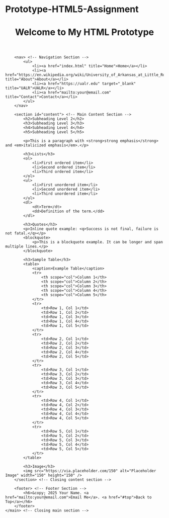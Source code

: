 # Prototype-HTML5-Assignment<!DOCTYPE html>
<html lang="en">
<head>
    <meta charset="utf-8" /> <!-- Specifies the character encoding -->
    <meta name="viewport" content="width=device-width, initial-scale=1.0" /> <!-- Ensures responsiveness -->
    <meta name="description" content="HTML Prototype Document" /> <!-- Provides a description of the page -->
    <meta name="author" content="Your Name" /> <!-- Specifies the author of the document -->
    <title>HTML Prototype</title> <!-- Defines the title of the document -->
</head>
<body>
    <main> <!-- Surrounds all elements within the body -->
        <header> <!-- Surrounds <h1> text -->
            <h1>Welcome to My HTML Prototype</h1>
        </header>
        
        <nav> <!-- Navigation Section -->
            <ul>
                <li><a href="index.html" title="Home">Home</a></li>
                <li><a href="https://en.wikipedia.org/wiki/University_of_Arkansas_at_Little_Rock" title="About">About</a></li>
                <li><a href="https://ualr.edu" target="_blank" title="UALR">UALR</a></li>
                <li><a href="mailto:your@email.com" title="Contact">Contact</a></li>
            </ul>
        </nav>
        
        <section id="content"> <!-- Main Content Section -->
            <h2>Subheading Level 2</h2>
            <h3>Subheading Level 3</h3>
            <h4>Subheading Level 4</h4>
            <h5>Subheading Level 5</h5>
            
            <p>This is a paragraph with <strong>strong emphasis</strong> and <em>italicized emphasis</em>.</p>
            
            <h3>Lists</h3>
            <ol>
                <li>First ordered item</li>
                <li>Second ordered item</li>
                <li>Third ordered item</li>
            </ol>
            <ul>
                <li>First unordered item</li>
                <li>Second unordered item</li>
                <li>Third unordered item</li>
            </ul>
            <dl>
                <dt>Term</dt>
                <dd>Definition of the term.</dd>
            </dl>
            
            <h3>Quotes</h3>
            <p>Inline quote example: <q>Success is not final, failure is not fatal.</q></p>
            <blockquote>
                <p>This is a blockquote example. It can be longer and span multiple lines.</p>
            </blockquote>
            
            <h3>Sample Table</h3>
            <table>
                <caption>Example Table</caption>
                <tr>
                    <th scope="col">Column 1</th>
                    <th scope="col">Column 2</th>
                    <th scope="col">Column 3</th>
                    <th scope="col">Column 4</th>
                    <th scope="col">Column 5</th>
                </tr>
                <tr>
                    <td>Row 1, Col 1</td>
                    <td>Row 1, Col 2</td>
                    <td>Row 1, Col 3</td>
                    <td>Row 1, Col 4</td>
                    <td>Row 1, Col 5</td>
                </tr>
                <tr>
                    <td>Row 2, Col 1</td>
                    <td>Row 2, Col 2</td>
                    <td>Row 2, Col 3</td>
                    <td>Row 2, Col 4</td>
                    <td>Row 2, Col 5</td>
                </tr>
                <tr>
                    <td>Row 3, Col 1</td>
                    <td>Row 3, Col 2</td>
                    <td>Row 3, Col 3</td>
                    <td>Row 3, Col 4</td>
                    <td>Row 3, Col 5</td>
                </tr>
                <tr>
                    <td>Row 4, Col 1</td>
                    <td>Row 4, Col 2</td>
                    <td>Row 4, Col 3</td>
                    <td>Row 4, Col 4</td>
                    <td>Row 4, Col 5</td>
                </tr>
                <tr>
                    <td>Row 5, Col 1</td>
                    <td>Row 5, Col 2</td>
                    <td>Row 5, Col 3</td>
                    <td>Row 5, Col 4</td>
                    <td>Row 5, Col 5</td>
                </tr>
            </table>
            
            <h3>Image</h3>
            <img src="https://via.placeholder.com/150" alt="Placeholder Image" width="150" height="150" />
        </section> <!-- Closing content section -->
        
        <footer> <!-- Footer Section -->
            <h6>&copy; 2025 Your Name. <a href="mailto:your@email.com">Email Me</a>. <a href="#top">Back to Top</a></h6>
        </footer>
    </main> <!-- Closing main section -->
</body>
</html>
